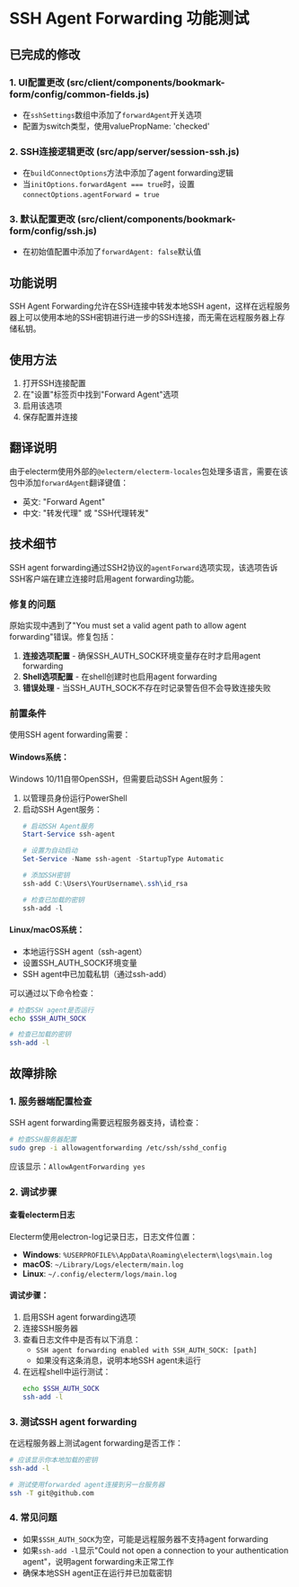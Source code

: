 # SSH Agent Forwarding 功能测试

## 已完成的修改

### 1. UI配置更改 (src/client/components/bookmark-form/config/common-fields.js)
- 在`sshSettings`数组中添加了`forwardAgent`开关选项
- 配置为switch类型，使用valuePropName: 'checked'

### 2. SSH连接逻辑更改 (src/app/server/session-ssh.js)  
- 在`buildConnectOptions`方法中添加了agent forwarding逻辑
- 当`initOptions.forwardAgent === true`时，设置`connectOptions.agentForward = true`

### 3. 默认配置更改 (src/client/components/bookmark-form/config/ssh.js)
- 在初始值配置中添加了`forwardAgent: false`默认值

## 功能说明

SSH Agent Forwarding允许在SSH连接中转发本地SSH agent，这样在远程服务器上可以使用本地的SSH密钥进行进一步的SSH连接，而无需在远程服务器上存储私钥。

## 使用方法

1. 打开SSH连接配置
2. 在"设置"标签页中找到"Forward Agent"选项
3. 启用该选项
4. 保存配置并连接

## 翻译说明

由于electerm使用外部的`@electerm/electerm-locales`包处理多语言，需要在该包中添加`forwardAgent`翻译键值：

- 英文: "Forward Agent"
- 中文: "转发代理" 或 "SSH代理转发"

## 技术细节

SSH agent forwarding通过SSH2协议的`agentForward`选项实现，该选项告诉SSH客户端在建立连接时启用agent forwarding功能。

### 修复的问题

原始实现中遇到了"You must set a valid agent path to allow agent forwarding"错误。修复包括：

1. **连接选项配置** - 确保SSH_AUTH_SOCK环境变量存在时才启用agent forwarding
2. **Shell选项配置** - 在shell创建时也启用agent forwarding
3. **错误处理** - 当SSH_AUTH_SOCK不存在时记录警告但不会导致连接失败

### 前置条件

使用SSH agent forwarding需要：

#### Windows系统：
Windows 10/11自带OpenSSH，但需要启动SSH Agent服务：
1. 以管理员身份运行PowerShell
2. 启动SSH Agent服务：
   ```powershell
   # 启动SSH Agent服务
   Start-Service ssh-agent
   
   # 设置为自动启动
   Set-Service -Name ssh-agent -StartupType Automatic
   
   # 添加SSH密钥
   ssh-add C:\Users\YourUsername\.ssh\id_rsa
   
   # 检查已加载的密钥
   ssh-add -l
   ```

#### Linux/macOS系统：
- 本地运行SSH agent（ssh-agent）
- 设置SSH_AUTH_SOCK环境变量
- SSH agent中已加载私钥（通过ssh-add）

可以通过以下命令检查：
```bash
# 检查SSH agent是否运行
echo $SSH_AUTH_SOCK

# 检查已加载的密钥
ssh-add -l
```

## 故障排除

### 1. 服务器端配置检查
SSH agent forwarding需要远程服务器支持，请检查：

```bash
# 检查SSH服务器配置
sudo grep -i allowagentforwarding /etc/ssh/sshd_config
```
应该显示：`AllowAgentForwarding yes`

### 2. 调试步骤

#### 查看electerm日志
Electerm使用electron-log记录日志，日志文件位置：
- **Windows**: `%USERPROFILE%\AppData\Roaming\electerm\logs\main.log`
- **macOS**: `~/Library/Logs/electerm/main.log`
- **Linux**: `~/.config/electerm/logs/main.log`

#### 调试步骤：
1. 启用SSH agent forwarding选项
2. 连接SSH服务器
3. 查看日志文件中是否有以下消息：
   - `SSH agent forwarding enabled with SSH_AUTH_SOCK: [path]`
   - 如果没有这条消息，说明本地SSH agent未运行
4. 在远程shell中运行测试：
   ```bash
   echo $SSH_AUTH_SOCK
   ssh-add -l
   ```

### 3. 测试SSH agent forwarding
在远程服务器上测试agent forwarding是否工作：
```bash
# 应该显示你本地加载的密钥
ssh-add -l

# 测试使用forwarded agent连接到另一台服务器
ssh -T git@github.com
```

### 4. 常见问题
- 如果`$SSH_AUTH_SOCK`为空，可能是远程服务器不支持agent forwarding
- 如果`ssh-add -l`显示"Could not open a connection to your authentication agent"，说明agent forwarding未正常工作
- 确保本地SSH agent正在运行并已加载密钥
